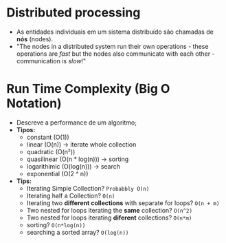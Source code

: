 # Distributed processing
- As entidades individuais em um sistema distribuído são chamadas de **nós** (nodes).
- "The nodes in a distributed system run their own operations - these operations are *fast* but the nodes also communicate with each other - communication is *slow*!"

# Run Time Complexity (Big O Notation)
- Descreve a performance de um algoritmo;
- **Tipos:**
  - constant (O(1))
  - linear (O(n)) -> iterate whole collection
  - quadratic (O(n²))
  - quasilinear (O(n * log(n))) -> sorting
  - logarithimic (O(log(n))) -> search
  - exponential (O(2 ^ n))
- **Tips:**
  - Iterating Simple Collection?
    ```Probabbly O(n)```
  - Iterating half a Collection?
    ```O(n)```
  - Iterating two **different collections** with separate for loops?
    ```O(n + m)```
  - Two nested for loops iterating the **same** collection?
    ```O(n^2)```
  - Two nested for loops iterating **diferent** collections?
    ```O(n*m)```
  - sorting?
    ```O(n*log(n))```
  - searching a sorted array?
    ```O(log(n))```